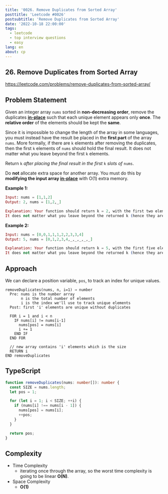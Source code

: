 ```yaml
---
title: '0026. Remove Duplicates from Sorted Array'
posttitle: 'Leetcode #0026'
postsubtitle: 'Remove Duplicates from Sorted Array'
date: '2022-10-18 22:00:00'
tags:
  - leetcode
  - top interview questions
  - easy
lang: en
about: cp
---
```


## 26. Remove Duplicates from Sorted Array

https://leetcode.com/problems/remove-duplicates-from-sorted-array/

## Problem Statement

Given an integer array `nums` sorted in **non-decreasing order**, remove the duplicates [**in-place**](https://en.wikipedia.org/wiki/In-place_algorithm) such that each unique element appears only **once**. The **relative order** of the elements should be kept the **same**.

Since it is impossible to change the length of the array in some languages, you must instead have the result be placed in the **first part** of the array `nums`. More formally, if there are `k` elements after removing the duplicates, then the first `k` elements of `nums` should hold the final result. It does not matter what you leave beyond the first `k` elements.

Return `k` _after placing the final result in the first_ `k` _slots of_ `nums`.

Do **not** allocate extra space for another array. You must do this by **modifying the input array [in-place](https://en.wikipedia.org/wiki/In-place_algorithm)** with O(1) extra memory.

**Example 1:**

```ex
Input: nums = [1,1,2]
Output: 2, nums = [1,2,_]

Explanation: Your function should return k = 2, with the first two elements of nums being 1 and 2 respectively.
It does not matter what you leave beyond the returned k (hence they are underscores).
```

**Example 2:**

```ex
Input: nums = [0,0,1,1,1,2,2,3,3,4]
Output: 5, nums = [0,1,2,3,4,_,_,_,_,_]

Explanation: Your function should return k = 5, with the first five elements of nums being 0, 1, 2, 3, and 4 respectively.
It does not matter what you leave beyond the returned k (hence they are underscores).
```

## Approach

We can declare a position variable, `pos`, to track an index for unique values.

```text
removeDuplicates(nums, n, i=1) → number
  Pre: nums is the number array
       n is the total number of elements
       i is the index we'll use to track unique elements
  Post: first 'i' elements are unique without duplicates

  FOR i = 1 and i < n
    IF nums[i] != nums[i-1]
      nums[pos] = nums[i]
      i += 1
    END IF
  END FOR

  // new array contains 'i' elements which is the size
  RETURN i
END removeDuplicates
```

## TypeScript

```ts
function removeDuplicates(nums: number[]): number {
  const SIZE = nums.length;
  let pos = 1;

  for (let i = 1; i < SIZE; ++i) {
    if (nums[i] !== nums[i - 1]) {
      nums[pos] = nums[i];
      ++pos;
    }
  }

  return pos;
}
```

## Complexity

- Time Complexity
  - iterating once through the array, so the worst time complexity is going to be linear **O(N)**.
- Space Complexity
  - **O(1)**
